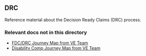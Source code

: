 ## DRC

Reference material about the Decision Ready Claims (DRC) process. 

### Relevant docs not in this directory
- [FDC/DRC Journey Map from VE Team]()
- [Disability Comp Journey Map from VE Team](https://github.com/department-of-veterans-affairs/va.gov-team/blob/master/platform/design/design-resources/background-from-va-partners/ve-products/discomp-journey-2pages.pdf)
